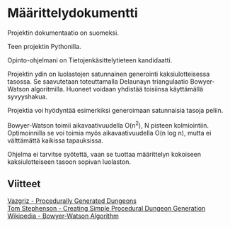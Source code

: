 # Määrittelydokumentti  

Projektin dokumentaatio on suomeksi.  

Teen projektin Pythonilla.  

Opinto-ohjelmani on Tietojenkäsittelytieteen kandidaatti.  

Projektin ydin on luolastojen satunnainen generointi kaksiulotteisessa tasossa. Se saavutetaan toteuttamalla Delaunayn triangulaatio Bowyer-Watson algoritmilla. Huoneet voidaan yhdistää toisiinsa käyttämällä syvyyshakua.   

Projektia voi hyödyntää esimerkiksi generoimaan satunnaisia tasoja peliin.  

Bowyer-Watson toimii aikavaativuudella O(n<sup>2</sup>), N pisteen kolmiointiin. Optimoinnilla se voi toimia myös aikavaativuudella O(n log n), mutta ei välttämättä kaikissa tapauksissa.  

Ohjelma ei tarvitse syötettä, vaan se tuottaa määrittelyn kokoiseen kaksiulotteiseen tasoon sopivan luolaston.  

## Viitteet  
[Vazgriz - Procedurally Generated Dungeons](https://vazgriz.com/119/procedurally-generated-dungeons)  
[Tom Stephenson - Creating Simple Procedural Dungeon Generation](https://www.tomstephensondeveloper.co.uk/post/creating-simple-procedural-dungeon-generation)  
[Wikipedia - Bowyer-Watson Algorithm](https://en.wikipedia.org/wiki/Bowyer%E2%80%93Watson_algorithm)  
